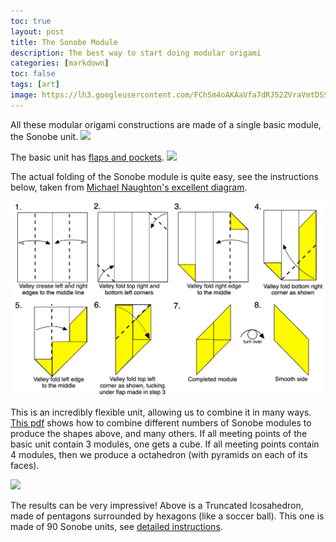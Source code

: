 ```yaml
---
toc: true
layout: post
title: The Sonobe Module
description: The best way to start doing modular origami
categories: [markdown]
toc: false
tags: [art]
image: https://lh3.googleusercontent.com/FChSm4oAKAaVfa7dRJ52ZVraVmtDSSUUuY7arZLMosio_kxzxuLSb698PLfqVjHM1yDA7p1i8m77VL1k5Tr8CAIt5MvbV_6fYdVoVgkOPX6xrR1kjvC95T7OvjAfxdfuWfzDazwJKSQ=w2400
---
```




All these modular origami constructions are made of a single basic module, the Sonobe unit.
![](https://lh3.googleusercontent.com/FChSm4oAKAaVfa7dRJ52ZVraVmtDSSUUuY7arZLMosio_kxzxuLSb698PLfqVjHM1yDA7p1i8m77VL1k5Tr8CAIt5MvbV_6fYdVoVgkOPX6xrR1kjvC95T7OvjAfxdfuWfzDazwJKSQ=w2400)


The basic unit has [flaps and pockets](https://www.thesprucecrafts.com/geometric-sonobe-unit-origami-art-4138606).
<img src="https://www.thesprucecrafts.com/thmb/aTopgqm8X4BwL9Ad7Hm7ZMi7Hn0=/1600x0/filters:no_upscale():max_bytes(150000):strip_icc():format(webp)/units-05-5922aab25f9b58f4c086c0ea.png">

The actual folding of the Sonobe module is quite easy, see the instructions below, taken from [Michael Naughton's excellent diagram](https://www.amherst.edu/media/view/290032/original/oragami.pdf).

![](/archive/blog/sonobe1.png)


This is an incredibly flexible unit, allowing us to combine it in many ways.
[This pdf](http://www.origamee.net/diagrams/sonoassm.pdf) shows how to combine different numbers of Sonobe modules to produce the shapes above, and many others.
If all meeting points of the basic unit contain 3 modules, one gets a cube.
If all meeting points contain 4 modules, then we produce a octahedron (with pyramids on each of its faces).

![](https://lh3.googleusercontent.com/KYNbWMpwusujKGq7eRlLUwkQO11wgXYOaQJHCzN8gAf5L_7OEl1ydo0iMb1ZsSIALePn61oy_Nr9q3V_cxLx0U5uCudwzhBeapqP090qWsKagG_AGlivdbAY3dAFDNLuBS7WJPseKDM=w2400)

The results can be very impressive! Above is a Truncated Icosahedron, made of pentagons surrounded by hexagons (like a soccer ball).
This one is made of 90 Sonobe units, see [detailed instructions](https://mathcraft.wonderhowto.com/how-to/modular-origami-make-truncated-icosahedron-pentakis-dodecahedron-more-0131528/).

